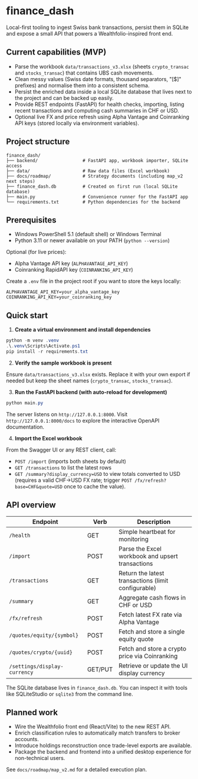 # finance_dash

Local-first tooling to ingest Swiss bank transactions, persist them in SQLite
and expose a small API that powers a Wealthfolio-inspired front end.

## Current capabilities (MVP)

- Parse the workbook `data/transactions_v3.xlsx` (sheets `crypto_transac` and
	`stocks_transac`) that contains UBS cash movements.
- Clean messy values (Swiss date formats, thousand separators, "[$]" prefixes)
	and normalise them into a consistent schema.
- Persist the enriched data inside a local SQLite database that lives next to
	the project and can be backed up easily.
- Provide REST endpoints (FastAPI) for health checks, importing, listing recent
	transactions and computing cash summaries in CHF or USD.
- Optional live FX and price refresh using Alpha Vantage and Coinranking API
	keys (stored locally via environment variables).

## Project structure

```
finance_dash/
├── backend/                 # FastAPI app, workbook importer, SQLite access
├── data/                    # Raw data files (Excel workbook)
├── docs/roadmap/            # Strategy documents (including map_v2 next steps)
├── finance_dash.db          # Created on first run (local SQLite database)
├── main.py                  # Convenience runner for the FastAPI app
└── requirements.txt         # Python dependencies for the backend
```

## Prerequisites

- Windows PowerShell 5.1 (default shell) or Windows Terminal
- Python 3.11 or newer available on your PATH (`python --version`)

Optional (for live prices):

- Alpha Vantage API key (`ALPHAVANTAGE_API_KEY`)
- Coinranking RapidAPI key (`COINRANKING_API_KEY`)

Create a `.env` file in the project root if you want to store the keys locally:

```
ALPHAVANTAGE_API_KEY=your_alpha_vantage_key
COINRANKING_API_KEY=your_coinranking_key
```

## Quick start

1. **Create a virtual environment and install dependencies**

```powershell
python -m venv .venv
.\.venv\Scripts\Activate.ps1
pip install -r requirements.txt
```

2. **Verify the sample workbook is present**

Ensure `data/transactions_v3.xlsx` exists. Replace it with your own export if
needed but keep the sheet names (`crypto_transac`, `stocks_transac`).

3. **Run the FastAPI backend (with auto-reload for development)**

```powershell
python main.py
```

The server listens on `http://127.0.0.1:8000`. Visit
`http://127.0.0.1:8000/docs` to explore the interactive OpenAPI documentation.

4. **Import the Excel workbook**

From the Swagger UI or any REST client, call:

- `POST /import` (imports both sheets by default)
- `GET /transactions` to list the latest rows
- `GET /summary?display_currency=USD` to view totals converted to USD (requires
	a valid CHF→USD FX rate; trigger `POST /fx/refresh?base=CHF&quote=USD` once to
	cache the value).

## API overview

| Endpoint | Verb | Description |
|----------|------|-------------|
| `/health` | GET | Simple heartbeat for monitoring |
| `/import` | POST | Parse the Excel workbook and upsert transactions |
| `/transactions` | GET | Return the latest transactions (limit configurable) |
| `/summary` | GET | Aggregate cash flows in CHF or USD |
| `/fx/refresh` | POST | Fetch latest FX rate via Alpha Vantage |
| `/quotes/equity/{symbol}` | POST | Fetch and store a single equity quote |
| `/quotes/crypto/{uuid}` | POST | Fetch and store a crypto price via Coinranking |
| `/settings/display-currency` | GET/PUT | Retrieve or update the UI display currency |

The SQLite database lives in `finance_dash.db`. You can inspect it with tools
like SQLiteStudio or `sqlite3` from the command line.

## Planned work

- Wire the Wealthfolio front end (React/Vite) to the new REST API.
- Enrich classification rules to automatically match transfers to broker
	accounts.
- Introduce holdings reconstruction once trade-level exports are available.
- Package the backend and frontend into a unified desktop experience for
	non-technical users.

See `docs/roadmap/map_v2.md` for a detailed execution plan.
